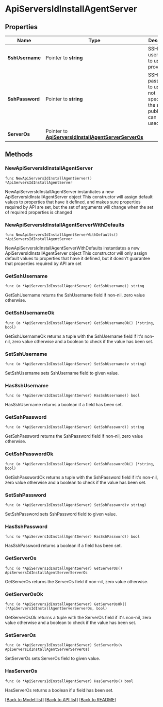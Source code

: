 # ApiServersIdInstallAgentServer

## Properties

Name | Type | Description | Notes
------------ | ------------- | ------------- | -------------
**SshUsername** | Pointer to **string** | SSH username to use when provisioning | [optional] 
**SshPassword** | Pointer to **string** | SSH password to use, if not specified the account public key can be used | [optional] 
**ServerOs** | Pointer to [**ApiServersIdInstallAgentServerServerOs**](_api_servers__id__install_agent_server_serverOs.md) |  | [optional] 

## Methods

### NewApiServersIdInstallAgentServer

`func NewApiServersIdInstallAgentServer() *ApiServersIdInstallAgentServer`

NewApiServersIdInstallAgentServer instantiates a new ApiServersIdInstallAgentServer object
This constructor will assign default values to properties that have it defined,
and makes sure properties required by API are set, but the set of arguments
will change when the set of required properties is changed

### NewApiServersIdInstallAgentServerWithDefaults

`func NewApiServersIdInstallAgentServerWithDefaults() *ApiServersIdInstallAgentServer`

NewApiServersIdInstallAgentServerWithDefaults instantiates a new ApiServersIdInstallAgentServer object
This constructor will only assign default values to properties that have it defined,
but it doesn't guarantee that properties required by API are set

### GetSshUsername

`func (o *ApiServersIdInstallAgentServer) GetSshUsername() string`

GetSshUsername returns the SshUsername field if non-nil, zero value otherwise.

### GetSshUsernameOk

`func (o *ApiServersIdInstallAgentServer) GetSshUsernameOk() (*string, bool)`

GetSshUsernameOk returns a tuple with the SshUsername field if it's non-nil, zero value otherwise
and a boolean to check if the value has been set.

### SetSshUsername

`func (o *ApiServersIdInstallAgentServer) SetSshUsername(v string)`

SetSshUsername sets SshUsername field to given value.

### HasSshUsername

`func (o *ApiServersIdInstallAgentServer) HasSshUsername() bool`

HasSshUsername returns a boolean if a field has been set.

### GetSshPassword

`func (o *ApiServersIdInstallAgentServer) GetSshPassword() string`

GetSshPassword returns the SshPassword field if non-nil, zero value otherwise.

### GetSshPasswordOk

`func (o *ApiServersIdInstallAgentServer) GetSshPasswordOk() (*string, bool)`

GetSshPasswordOk returns a tuple with the SshPassword field if it's non-nil, zero value otherwise
and a boolean to check if the value has been set.

### SetSshPassword

`func (o *ApiServersIdInstallAgentServer) SetSshPassword(v string)`

SetSshPassword sets SshPassword field to given value.

### HasSshPassword

`func (o *ApiServersIdInstallAgentServer) HasSshPassword() bool`

HasSshPassword returns a boolean if a field has been set.

### GetServerOs

`func (o *ApiServersIdInstallAgentServer) GetServerOs() ApiServersIdInstallAgentServerServerOs`

GetServerOs returns the ServerOs field if non-nil, zero value otherwise.

### GetServerOsOk

`func (o *ApiServersIdInstallAgentServer) GetServerOsOk() (*ApiServersIdInstallAgentServerServerOs, bool)`

GetServerOsOk returns a tuple with the ServerOs field if it's non-nil, zero value otherwise
and a boolean to check if the value has been set.

### SetServerOs

`func (o *ApiServersIdInstallAgentServer) SetServerOs(v ApiServersIdInstallAgentServerServerOs)`

SetServerOs sets ServerOs field to given value.

### HasServerOs

`func (o *ApiServersIdInstallAgentServer) HasServerOs() bool`

HasServerOs returns a boolean if a field has been set.


[[Back to Model list]](../README.md#documentation-for-models) [[Back to API list]](../README.md#documentation-for-api-endpoints) [[Back to README]](../README.md)


